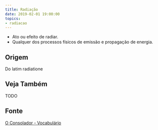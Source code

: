 ```yaml
---
title: Radiação
date: 2019-02-01 19:00:00
topics:
- radiacao
---
```


* Ato ou efeito de radiar. 
* Qualquer dos processos físicos de emissão e propagação de energia. 

## Origem
Do latim radiatione

## Veja Também
TODO

## Fonte
[O Consolador - Vocabulário](http://www.oconsolador.com.br/linkfixo/vocabulario/principal.html)
